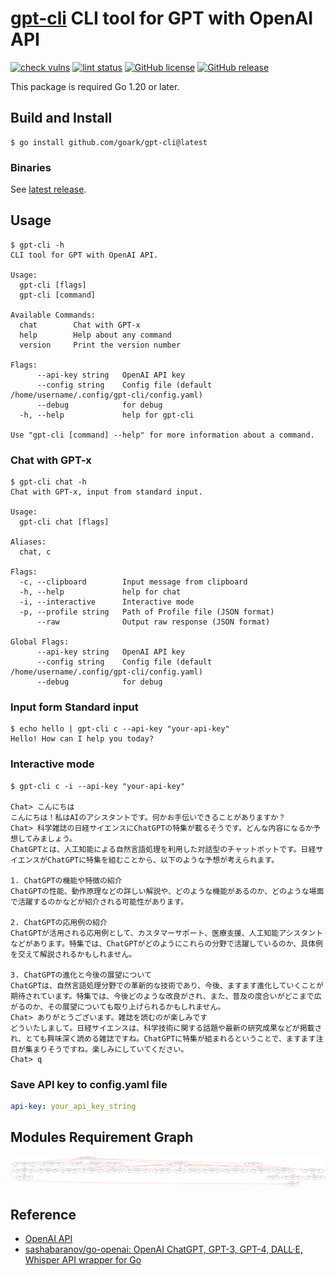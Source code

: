 # [gpt-cli] CLI tool for GPT with OpenAI API

[![check vulns](https://github.com/goark/gpt-cli/workflows/vulns/badge.svg)](https://github.com/goark/gpt-cli/actions)
[![lint status](https://github.com/goark/gpt-cli/workflows/lint/badge.svg)](https://github.com/goark/gpt-cli/actions)
[![GitHub license](http://img.shields.io/badge/license-MIT-blue.svg)](https://raw.githubusercontent.com/goark/gpt-cli/master/LICENSE)
[![GitHub release](https://img.shields.io/github/release/goark/gpt-cli.svg)](https://github.com/goark/gpt-cli/releases/latest)

This package is required Go 1.20 or later.

## Build and Install

```
$ go install github.com/goark/gpt-cli@latest
```

### Binaries

See [latest release](https://github.com/goark/gpt-cli/releases/latest).

## Usage

```
$ gpt-cli -h
CLI tool for GPT with OpenAI API.

Usage:
  gpt-cli [flags]
  gpt-cli [command]

Available Commands:
  chat        Chat with GPT-x
  help        Help about any command
  version     Print the version number

Flags:
      --api-key string   OpenAI API key
      --config string    Config file (default /home/username/.config/gpt-cli/config.yaml)
      --debug            for debug
  -h, --help             help for gpt-cli

Use "gpt-cli [command] --help" for more information about a command.
```

### Chat with GPT-x

```
$ gpt-cli chat -h
Chat with GPT-x, input from standard input.

Usage:
  gpt-cli chat [flags]

Aliases:
  chat, c

Flags:
  -c, --clipboard        Input message from clipboard
  -h, --help             help for chat
  -i, --interactive      Interactive mode
  -p, --profile string   Path of Profile file (JSON format)
      --raw              Output raw response (JSON format)

Global Flags:
      --api-key string   OpenAI API key
      --config string    Config file (default /home/username/.config/gpt-cli/config.yaml)
      --debug            for debug
```

### Input form Standard input

```
$ echo hello | gpt-cli c --api-key "your-api-key"
Hello! How can I help you today?
```

### Interactive mode

```
$ gpt-cli c -i --api-key "your-api-key"

Chat> こんにちは
こんにちは！私はAIのアシスタントです。何かお手伝いできることがありますか？
Chat> 科学雑誌の日経サイエンスにChatGPTの特集が載るそうです。どんな内容になるか予想してみましょう。
ChatGPTとは、人工知能による自然言語処理を利用した対話型のチャットボットです。日経サイエンスがChatGPTに特集を組むことから、以下のような予想が考えられます。

1. ChatGPTの機能や特徴の紹介
ChatGPTの性能、動作原理などの詳しい解説や、どのような機能があるのか、どのような場面で活躍するのかなどが紹介される可能性があります。

2. ChatGPTの応用例の紹介
ChatGPTが活用される応用例として、カスタマーサポート、医療支援、人工知能アシスタントなどがあります。特集では、ChatGPTがどのようにこれらの分野で活躍しているのか、具体例を交えて解説されるかもしれません。

3. ChatGPTの進化と今後の展望について
ChatGPTは、自然言語処理分野での革新的な技術であり、今後、ますます進化していくことが期待されています。特集では、今後どのような改良がされ、また、普及の度合いがどこまで広がるのか、その展望についても取り上げられるかもしれません。
Chat> ありがとうございます。雑誌を読むのが楽しみです
どういたしまして。日経サイエンスは、科学技術に関する話題や最新の研究成果などが掲載され、とても興味深く読める雑誌ですね。ChatGPTに特集が組まれるということで、ますます注目が集まりそうですね。楽しみにしていてください。
Chat> q
```

### Save API key to config.yaml file

```yaml:$XDG_CONFIG_HOME/gpt-cli/config.yaml
api-key: your_api_key_string
```

## Modules Requirement Graph

[![dependency.png](./dependency.png)](./dependency.png)

## Reference

- [OpenAI API](https://platform.openai.com/docs/)
- [sashabaranov/go-openai: OpenAI ChatGPT, GPT-3, GPT-4, DALL·E, Whisper API wrapper for Go](https://github.com/sashabaranov/go-openai)

[gpt-cli]: https://github.com/goark/gpt-cli "goark/gpt-cli: CLI tool for GPT with OpenAI API"
